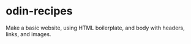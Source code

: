 # odin-recipes
Make a basic website, using HTML boilerplate, and body with headers, links, and images.